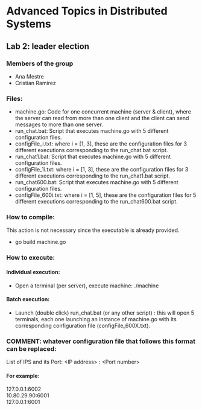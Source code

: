 # Advanced Topics in Distributed Systems

## Lab 2: leader election
### Members of the group
- Ana Mestre
- Cristian Ramirez

### Files:
- machine.go: Code for one concurrent machine (server & client), where the server can read from more than one client and the client can send messages to more than one server.
- run_chat.bat: Script that executes machine.go with 5 different configuration files.
- configFile_i.txt: where i = [1, 3], these are the configuration files for 3 different executions corresponding to the run_chat.bat script.
- run_chat1.bat: Script that executes machine.go with 5 different configuration files.
- configFile_1i.txt: where i = [1, 3], these are the configuration files for 3 different executions corresponding to the run_chat1.bat script.
- run_chat600.bat: Script that executes machine.go with 5 different configuration files.
- configFile_600i.txt: where i = [1, 5], these are the configuration files for 5 different executions corresponding to the run_chat600.bat script.

### How to compile:
This action is not necessary since the executable is already provided.
- go build machine.go

### How to execute:
#### Individual execution:
  - Open a terminal (per server), execute machine: ./machine <configuration file>
#### Batch execution:
  - Launch (double click) run_chat.bat (or any other script) : this will open 5 terminals, each one launching an instance of machine.go with its corresponding configuration file (configFile_600X.txt).

### COMMENT: whatever configuration file that follows this format can be replaced:
List of IPS and its Port: \<IP address> : \<Port number>
#### For example:
127.0.0.1:6002 \
10.80.29.90:6001 \
127.0.0.1:6001

